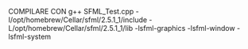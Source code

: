 COMPILARE CON 
g++ SFML_Test.cpp -I/opt/homebrew/Cellar/sfml/2.5.1_1/include -L/opt/homebrew/Cellar/sfml/2.5.1_1/lib -lsfml-graphics -lsfml-window -lsfml-system 